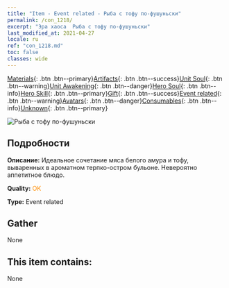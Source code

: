 ```yaml
---
title: "Item - Event related - Рыба с тофу по-фушуньски"
permalink: /con_1218/
excerpt: "Эра хаоса  Рыба с тофу по-фушуньски"
last_modified_at: 2021-04-27
locale: ru
ref: "con_1218.md"
toc: false
classes: wide
---
```

 [Materials](/ItemsRU/){: .btn .btn--primary}[Artifacts](/ItemsRU/Artifacts/){: .btn .btn--success}[Unit Soul](/ItemsRU/UnitSoul/){: .btn .btn--warning}[Unit Awakening](/ItemsRU/UnitAwakening/){: .btn .btn--danger}[Hero Soul](/ItemsRU/HeroSoul/){: .btn .btn--info}[Hero Skill](/ItemsRU/HeroSkill/){: .btn .btn--primary}[Gift](/ItemsRU/Gift/){: .btn .btn--success}[Event related](/ItemsRU/Events/){: .btn .btn--warning}[Avatars](/ItemsRU/Avatars/){: .btn .btn--danger}[Consumables](/ItemsRU/Consumables/){: .btn .btn--info}[Unknown](/ItemsRU/Unknown/){: .btn .btn--primary}

 ![Рыба с тофу по-фушуньски](/images/t/i_81522331.png)

## Подробности
 **Описание:** Идеальное сочетание мяса белого амура и тофу, вываренных в ароматном терпко-остром бульоне. Невероятно аппетитное блюдо.

 **Quality:** <span style="color: #FF8C00">OK</span>

 **Type:** Event related

## Gather

  None

## This item contains:

  None

